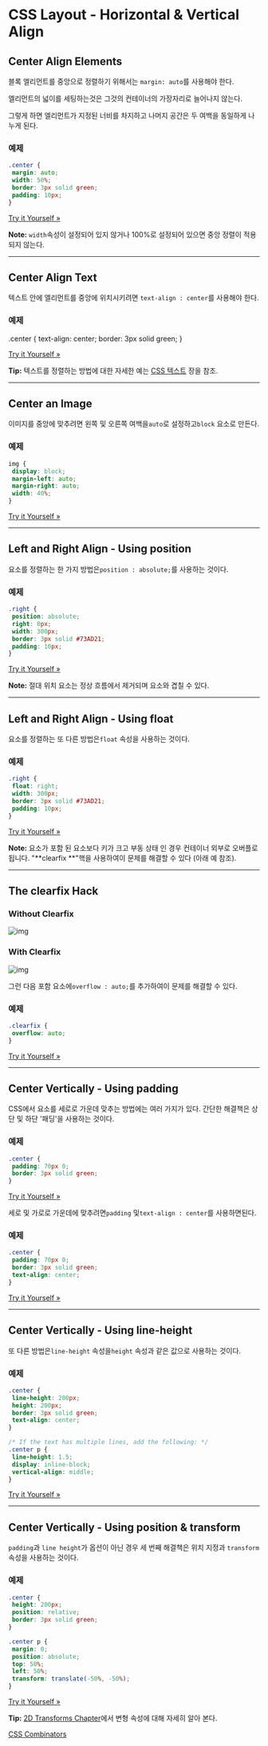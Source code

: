 # CSS Layout - Horizontal & Vertical Align

## Center Align Elements

블록 엘리먼트를 중앙으로 정렬하기 위해서는 `margin: auto`를 사용해야 한다.

엘리먼트의 넓이를 세팅하는것은 그것의 컨테이너의 가장자리로 늘어나지 않는다.

그렇게 하면 엘리먼트가 지정된 너비를 차지하고 나머지 공간은 두 여백을 동일하게 나누게 된다.

### 예제

```css
.center {
 margin: auto;
 width: 50%;
 border: 3px solid green;
 padding: 10px;
}
```

[Try it Yourself »](https://www.w3schools.com/css/tryit.asp?filename=trycss_align_container)

**Note:** `width`속성이 설정되어 있지 않거나 100%로 설정되어 있으면 중앙 정렬이 적용되지 않는다.

------

## Center Align Text

텍스트 안에 엘리먼트를 중앙에 위치시키려면 `text-align : center`를 사용해야 한다.

### 예제

.center {
 text-align: center;
 border: 3px solid green;
}

[Try it Yourself »](https://www.w3schools.com/css/tryit.asp?filename=trycss_align_text)

**Tip:** 텍스트를 정렬하는 방법에 대한 자세한 예는 [CSS 텍스트](https://www.w3schools.com/css/css_text.asp) 장을 참조.

------

## Center an Image

이미지를 중앙에 맞추려면 왼쪽 및 오른쪽 여백을`auto`로 설정하고`block` 요소로 만든다.

### 예제

```css
img {
 display: block;
 margin-left: auto;
 margin-right: auto;
 width: 40%;
}
```

[Try it Yourself »](https://www.w3schools.com/css/tryit.asp?filename=trycss_align_image)

------

## Left and Right Align - Using position

요소를 정렬하는 한 가지 방법은`position : absolute;`를 사용하는 것이다.

### 예제

```css
.right {
 position: absolute;
 right: 0px;
 width: 300px;
 border: 3px solid #73AD21;
 padding: 10px;
}
```

[Try it Yourself »](https://www.w3schools.com/css/tryit.asp?filename=trycss_align_pos)

**Note:** 절대 위치 요소는 정상 흐름에서 제거되며 요소와 겹칠 수 있다.

------

## Left and Right Align - Using float

요소를 정렬하는 또 다른 방법은`float` 속성을 사용하는 것이다.

### 예제

```css
.right {
 float: right;
 width: 300px;
 border: 3px solid #73AD21;
 padding: 10px;
}
```

[Try it Yourself »](https://www.w3schools.com/css/tryit.asp?filename=trycss_align_float)

**Note:** 요소가 포함 된 요소보다 키가 크고 부동 상태 인 경우 컨테이너 외부로 오버플로됩니다. "**clearfix **"핵을 사용하여이 문제를 해결할 수 있다 (아래 예 참조).

------

## The clearfix Hack

### Without Clearfix

![img](https://www.w3schools.com/howto/clearfix_prob.jpg)

### With Clearfix

![img](https://www.w3schools.com/howto/clearfix_solution.jpg)

그런 다음 포함 요소에`overflow : auto;`를 추가하여이 문제를 해결할 수 있다.

### 예제

```css
.clearfix {
 overflow: auto;
}
```

[Try it Yourself »](https://www.w3schools.com/css/tryit.asp?filename=trycss_layout_clearfix)

------

## Center Vertically - Using padding

CSS에서 요소를 세로로 가운데 맞추는 방법에는 여러 가지가 있다. 간단한 해결책은 상단 및 하단 '패딩'을 사용하는 것이다.

### 예제

```css
.center {
 padding: 70px 0;
 border: 3px solid green;
}
```

[Try it Yourself »](https://www.w3schools.com/css/tryit.asp?filename=trycss_align_padding)

세로 및 가로로 가운데에 맞추려면`padding` 및`text-align : center`를 사용하면된다.

### 예제

```css
.center {
 padding: 70px 0;
 border: 3px solid green;
 text-align: center;
}
```

[Try it Yourself »](https://www.w3schools.com/css/tryit.asp?filename=trycss_align_padding2)

------

## Center Vertically - Using line-height

또 다른 방법은`line-height` 속성을`height` 속성과 같은 값으로 사용하는 것이다.

### 예제

```css
.center {
 line-height: 200px;
 height: 200px;
 border: 3px solid green;
 text-align: center;
}

/* If the text has multiple lines, add the following: */
.center p {
 line-height: 1.5;
 display: inline-block;
 vertical-align: middle;
}
```

[Try it Yourself »](https://www.w3schools.com/css/tryit.asp?filename=trycss_align_line-height)

------

## Center Vertically - Using position & transform

`padding`과  `line height`가  옵션이 아닌 경우 세 번째 해결책은 위치 지정과  `transform` 속성을 사용하는 것이다.

### 예제

```css
.center {
 height: 200px;
 position: relative;
 border: 3px solid green;
}

.center p {
 margin: 0;
 position: absolute;
 top: 50%;
 left: 50%;
 transform: translate(-50%, -50%);
}
```

[Try it Yourself »](https://www.w3schools.com/css/tryit.asp?filename=trycss_align_transform)

**Tip:** [2D Transforms Chapter](https://www.w3schools.com/css/css3_2dtransforms.asp)에서 변형 속성에 대해 자세히 알아 본다.

[CSS Combinators](./CSS_combinators.md)